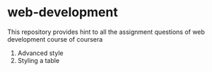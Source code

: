 # web-development
This repository provides hint to all the assignment questions of web development course of coursera

1. Advanced style
2. Styling a table
